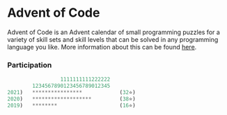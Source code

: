 # Advent of Code

Advent of Code is an Advent calendar of small programming puzzles for a variety of skill sets and skill levels that can be solved in any programming language you like. More information about this can be found [here](https://adventofcode.com/about).

### Participation

```rs
                 1111111111222222
        1234567890123456789012345
2021)   ****************            (32⭐)
2020)   *******************         (38⭐)
2019)   ********                    (16⭐)
```
